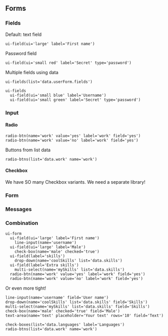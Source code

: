 Forms
-----

### Fields

Default: text field

`ui-field(ui='large' label='First name')`

Password field

`ui-field(ui='small red' label='Secret' type='password')`

Multiple fields using data

`ui-fields(list='data.userForm.fields')`

```jade
ui-fields
  ui-field(ui='small blue' label='Username')
  ui-field(ui='small green' label='Secret' type='password')
```

### Input

#### Radio

```jade
radio-btn(name='work' value='yes' label='work' field='yes')
radio-btn(name='work' value='no' label='work' field='yes')
```

Buttons from list data

`radio-btns(list='data.work' name='work')`

#### Checkbox

We have SO many Checkbox variants. We need a separate library!

### Form

### Messages

### Combination

```jade
ui-form
  ui-field(ui='large' label='First name')
    line-input(name='username')
  ui-field(ui='large' label='Male')
    check-box(name='male' checked='true')
  ui-field(label='skills')
    drop-down(name='coolSkills' list='data.skills')
  ui-field(label='Extra skills')
    multi-select(name='mySkills' list='data.skills')
  radio-btn(name='work' value='yes' label='work' field='yes')
  radio-btn(name='work' value='no' label='work' field='yes')
```

Or even more tight!

```jade
line-input(name='username' field='User name')
drop-down(name='coolSkills' list='data.skills' field='Skills')
multi-select(name='mySkills' list='data.skills' field='Skills')
check-box(name='male' checked='true' field='Male')
text-area(name='text' placeholder='Your text' rows='10' field='Text')

check-boxes(list='data.languages' label='Languages')
radio-btns(list='data.work' name='work')
```
